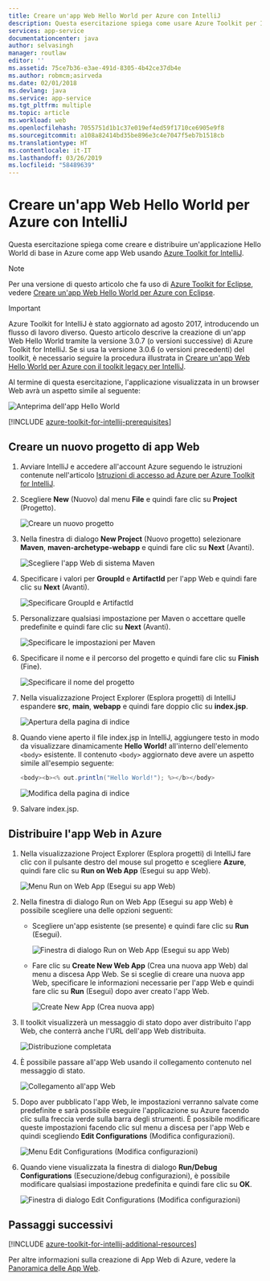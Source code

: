 ```yaml
---
title: Creare un'app Web Hello World per Azure con IntelliJ
description: Questa esercitazione spiega come usare Azure Toolkit per IntelliJ per creare un'app Web Hello World per Azure.
services: app-service
documentationcenter: java
author: selvasingh
manager: routlaw
editor: ''
ms.assetid: 75ce7b36-e3ae-491d-8305-4b42ce37db4e
ms.author: robmcm;asirveda
ms.date: 02/01/2018
ms.devlang: java
ms.service: app-service
ms.tgt_pltfrm: multiple
ms.topic: article
ms.workload: web
ms.openlocfilehash: 7055751d1b1c37e019ef4ed59f1710ce6905e9f8
ms.sourcegitcommit: a108a82414bd35be896e3c4e7047f5eb7b1518cb
ms.translationtype: HT
ms.contentlocale: it-IT
ms.lasthandoff: 03/26/2019
ms.locfileid: "58489639"
---
```

# <a name="create-a-hello-world-web-app-for-azure-using-intellij"></a>Creare un'app Web Hello World per Azure con IntelliJ

Questa esercitazione spiega come creare e distribuire un'applicazione Hello World di base in Azure come app Web usando [Azure Toolkit for IntelliJ].

> [!NOTE]
>
> Per una versione di questo articolo che fa uso di [Azure Toolkit for Eclipse], vedere [Creare un'app Web Hello World per Azure con Eclipse][eclipse-hello-world].
>

> [!IMPORTANT]
> 
> Azure Toolkit for IntelliJ è stato aggiornato ad agosto 2017, introducendo un flusso di lavoro diverso. Questo articolo descrive la creazione di un'app Web Hello World tramite la versione 3.0.7 (o versioni successive) di Azure Toolkit for IntelliJ. Se si usa la versione 3.0.6 (o versioni precedenti) del toolkit, è necessario seguire la procedura illustrata in [Creare un'app Web Hello World per Azure con il toolkit legacy per IntelliJ][Legacy Version].
> 

Al termine di questa esercitazione, l'applicazione visualizzata in un browser Web avrà un aspetto simile al seguente:

![Anteprima dell'app Hello World][browse-web-app]

[!INCLUDE [azure-toolkit-for-intellij-prerequisites](../includes/azure-toolkit-for-intellij-prerequisites.md)]

## <a name="create-a-new-web-app-project"></a>Creare un nuovo progetto di app Web

1. Avviare IntelliJ e accedere all'account Azure seguendo le istruzioni contenute nell'articolo [Istruzioni di accesso ad Azure per Azure Toolkit for IntelliJ][intelliJ-sign-in-instructions].

1. Scegliere **New** (Nuovo) dal menu **File** e quindi fare clic su **Project** (Progetto).
   
   ![Creare un nuovo progetto][file-new-project]

1. Nella finestra di dialogo **New Project** (Nuovo progetto) selezionare **Maven**, **maven-archetype-webapp** e quindi fare clic su **Next** (Avanti).
   
   ![Scegliere l'app Web di sistema Maven][maven-archetype-webapp]
   
1. Specificare i valori per **GroupId** e **ArtifactId** per l'app Web e quindi fare clic su **Next** (Avanti).
   
   ![Specificare GroupId e ArtifactId][groupid-and-artifactid]

1. Personalizzare qualsiasi impostazione per Maven o accettare quelle predefinite e quindi fare clic su **Next** (Avanti).
   
   ![Specificare le impostazioni per Maven][maven-options]

1. Specificare il nome e il percorso del progetto e quindi fare clic su **Finish** (Fine).
   
   ![Specificare il nome del progetto][project-name]

1. Nella visualizzazione Project Explorer (Esplora progetti) di IntelliJ espandere **src**, **main**, **webapp** e quindi fare doppio clic su **index.jsp**.
   
   ![Apertura della pagina di indice][open-index-page]

1. Quando viene aperto il file index.jsp in IntelliJ, aggiungere testo in modo da visualizzare dinamicamente **Hello World!** all'interno dell'elemento `<body>` esistente. Il contenuto `<body>` aggiornato deve avere un aspetto simile all'esempio seguente:
   
   ```java
   <body><b><% out.println("Hello World!"); %></b></body>
   ``` 

   ![Modifica della pagina di indice][edit-index-page]

1. Salvare index.jsp.

## <a name="deploy-your-web-app-to-azure"></a>Distribuire l'app Web in Azure

1. Nella visualizzazione Project Explorer (Esplora progetti) di IntelliJ fare clic con il pulsante destro del mouse sul progetto e scegliere **Azure**, quindi fare clic su **Run on Web App** (Esegui su app Web).
   
   ![Menu Run on Web App (Esegui su app Web)][run-on-web-app-menu]

1. Nella finestra di dialogo Run on Web App (Esegui su app Web) è possibile scegliere una delle opzioni seguenti:

   * Scegliere un'app esistente (se presente) e quindi fare clic su **Run** (Esegui).

      ![Finestra di dialogo Run on Web App (Esegui su app Web)][run-on-web-app-dialog]

   * Fare clic su **Create New Web App** (Crea una nuova app Web) dal menu a discesa App Web. Se si sceglie di creare una nuova app Web, specificare le informazioni necessarie per l'app Web e quindi fare clic su **Run** (Esegui) dopo aver creato l'app Web.

      ![Create New App (Crea nuova app)][create-new-web-app-dialog]

1. Il toolkit visualizzerà un messaggio di stato dopo aver distribuito l'app Web, che conterrà anche l'URL dell'app Web distribuita.

   ![Distribuzione completata][successfully-deployed]

1. È possibile passare all'app Web usando il collegamento contenuto nel messaggio di stato.

   ![Collegamento all'app Web][browse-web-app]

1. Dopo aver pubblicato l'app Web, le impostazioni verranno salvate come predefinite e sarà possibile eseguire l'applicazione su Azure facendo clic sulla freccia verde sulla barra degli strumenti. È possibile modificare queste impostazioni facendo clic sul menu a discesa per l'app Web e quindi scegliendo **Edit Configurations** (Modifica configurazioni).

   ![Menu Edit Configurations (Modifica configurazioni)][edit-configuration-menu]

1. Quando viene visualizzata la finestra di dialogo **Run/Debug Configurations** (Esecuzione/debug configurazioni), è possibile modificare qualsiasi impostazione predefinita e quindi fare clic su **OK**.

   ![Finestra di dialogo Edit Configurations (Modifica configurazioni)][edit-configuration-dialog]

## <a name="next-steps"></a>Passaggi successivi

[!INCLUDE [azure-toolkit-for-intellij-additional-resources](../includes/azure-toolkit-for-intellij-additional-resources.md)]

Per altre informazioni sulla creazione di App Web di Azure, vedere la [Panoramica delle App Web].

<!-- URL List -->

[Azure Toolkit for IntelliJ]: azure-toolkit-for-intellij.md
[Azure Toolkit for Eclipse]: ../eclipse/azure-toolkit-for-eclipse.md
[eclipse-hello-world]: ../eclipse/azure-toolkit-for-eclipse-create-hello-world-web-app.md
[Panoramica delle app Web]: /azure/app-service/app-service-web-overview
[Apache Tomcat]: http://tomcat.apache.org/
[Jetty]: http://www.eclipse.org/jetty/
[Legacy Version]: azure-toolkit-for-intellij-create-hello-world-web-app-legacy-version.md
[intelliJ-sign-in-instructions]: azure-toolkit-for-intellij-sign-in-instructions.md

<!-- IMG List -->

[file-new-project]: ./media/azure-toolkit-for-intellij-create-hello-world-web-app/file-new-project.png
[maven-archetype-webapp]: ./media/azure-toolkit-for-intellij-create-hello-world-web-app/maven-archetype-webapp.png
[groupid-and-artifactid]: ./media/azure-toolkit-for-intellij-create-hello-world-web-app/groupid-and-artifactid.png
[maven-options]: ./media/azure-toolkit-for-intellij-create-hello-world-web-app/maven-options.png
[project-name]: ./media/azure-toolkit-for-intellij-create-hello-world-web-app/project-name.png
[open-index-page]: ./media/azure-toolkit-for-intellij-create-hello-world-web-app/open-index-page.png
[edit-index-page]: ./media/azure-toolkit-for-intellij-create-hello-world-web-app/edit-index-page.png
[run-on-web-app-menu]: ./media/azure-toolkit-for-intellij-create-hello-world-web-app/run-on-web-app-menu.png
[run-on-web-app-dialog]: ./media/azure-toolkit-for-intellij-create-hello-world-web-app/run-on-web-app-dialog.png
[create-new-web-app-dialog]: ./media/azure-toolkit-for-intellij-create-hello-world-web-app/create-new-web-app-dialog.png
[successfully-deployed]: ./media/azure-toolkit-for-intellij-create-hello-world-web-app/successfully-deployed.png
[browse-web-app]: ./media/azure-toolkit-for-intellij-create-hello-world-web-app/browse-web-app.png
[edit-configuration-menu]: ./media/azure-toolkit-for-intellij-create-hello-world-web-app/edit-configuration-menu.png
[edit-configuration-dialog]: ./media/azure-toolkit-for-intellij-create-hello-world-web-app/edit-configuration-dialog.png
